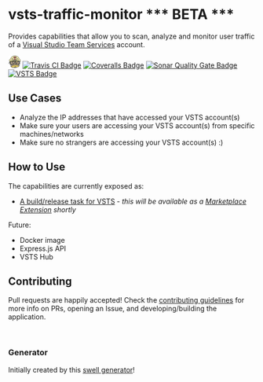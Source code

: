 # vsts-traffic-monitor *** BETA ***

Provides capabilities that allow you to scan, analyze and monitor user traffic of a [Visual Studio Team Services][vsts-url] account. 

<img src="docs/images/TravisCI-Mascot-2.png" width="25" height="25" /> [![Travis CI Badge][travis-ci-build-status-badge]][travis-ci-url]
[![Coveralls Badge][coveralls-badge]][coveralls-url]
[![Sonar Quality Gate Badge][sonar-quality-gate-badge]][sonar-url]
[![VSTS Badge][supercharge-vsts-badge]][vsts-url]

## Use Cases
- Analyze the IP addresses that have accessed your VSTS account(s)
- Make sure your users are accessing your VSTS account(s) from specific machines/networks
- Make sure no strangers are accessing your VSTS account(s) :) 
  
## How to Use
The capabilities are currently exposed as:
- [A build/release task for VSTS][extension-doc] - *this will be available as a [Marketplace Extension][vsts-marketplace-url] shortly*

Future:
- Docker image
- Express.js API
- VSTS Hub

## Contributing
Pull requests are happily accepted! Check the [contributing guidelines][contributingmd] for more info on PRs, opening an Issue, and developing/building the application.  
  
<br />

### Generator
Initially created by this [swell generator][parent-generator-url]!  

[parent-generator-url]: https://github.com/swellaby/generator-swell
[vsts-url]: https://www.visualstudio.com/team-services/
[travis-ci-build-status-badge]: https://travis-ci.org/swellaby/vsts-traffic-monitor.svg?branch=master
[travis-ci-url]: https://travis-ci.org/swellaby/vsts-traffic-monitor
[travis-ci-logo]: docs/images/TravisCI-Mascot-2.png
[supercharge-vsts-badge]: https://img.shields.io/badge/Supercharged%20By-VS%20Team%20Services-blue.svg
[coveralls-badge]: https://coveralls.io/repos/github/swellaby/vsts-traffic-monitor/badge.svg
[coveralls-url]: https://coveralls.io/github/swellaby/vsts-traffic-monitor
[sonar-quality-gate-badge]: https://sonarcloud.io/api/badges/gate?key=swellaby:vsts-traffic-monitor
[sonar-url]: https://sonarcloud.io/dashboard/index/swellaby:vsts-traffic-monitor
[contributingmd]: CONTRIBUTING.md
[extension-doc]: docs/VSTS-TASK.md
[vsts-marketplace-url]: https://marketplace.visualstudio.com/vsts